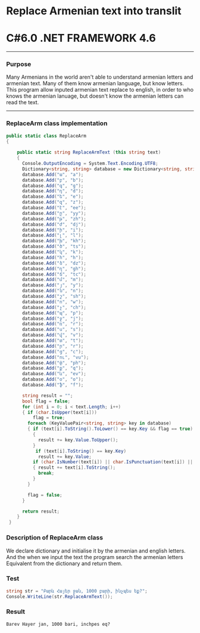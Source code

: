 # Replace Armenian text into translit
# C#6.0  .NET FRAMEWORK 4.6

----
### Purpose
Many Armenians in the world aren't able to understand armenian letters and armenian text. Many of them know armenian language, but know letters. 
This program allow inputed armenian text replace to english, in order to  who knows the armenian lanuage, but doesn't know the armenian letters can read the text.

----

### ReplaceArm class implementation
```c#
public static class ReplaceArm
{
     
    public static string ReplaceArmText (this string text)
    {
      Console.OutputEncoding = System.Text.Encoding.UTF8;
      Dictionary<string, string> database = new Dictionary<string, string>();
      database.Add("ա", "a");
      database.Add("բ", "b");
      database.Add("գ", "g");
      database.Add("դ", "d");
      database.Add("ե", "e");
      database.Add("զ", "z");
      database.Add("է", "ee");
      database.Add("ը", "yy");
      database.Add("թ", "zh");
      database.Add("ժ", "dj");
      database.Add("ի", "i");
      database.Add("լ", "l");
      database.Add("խ", "kh");
      database.Add("ծ", "ts");
      database.Add("կ", "k");
      database.Add("հ", "h");
      database.Add("ձ", "dz");
      database.Add("ղ", "gh");
      database.Add("ճ", "tc");
      database.Add("մ", "m");
      database.Add("յ", "y");
      database.Add("ն", "n");
      database.Add("շ", "sh");
      database.Add("ո", "w");
      database.Add("չ", "ch");
      database.Add("պ", "p");
      database.Add("ջ", "j");
      database.Add("ռ", "r");
      database.Add("ս", "s");
      database.Add("վ", "v");
      database.Add("տ", "t");
      database.Add("ր", "r");
      database.Add("ց", "c");
      database.Add("ու", "vu");
      database.Add("փ", "ph");
      database.Add("ք", "q");
      database.Add("և", "ev");
      database.Add("օ", "o");
      database.Add("ֆ", "f");

      string result = "";
      bool flag = false;
      for (int i = 0; i < text.Length; i++)
      { if (char.IsUpper(text[i]))
          flag = true;
        foreach (KeyValuePair<string, string> key in database)
        { if (text[i].ToString().ToLower() == key.Key && flag == true)
          {
            result += key.Value.ToUpper();
          }
           if (text[i].ToString() == key.Key)
            result += key.Value;
          if (char.IsNumber(text[i]) || char.IsPunctuation(text[i]) || char.IsWhiteSpace(text[i]))
          { result += text[i].ToString();
            break;
          }    
        }

        flag = false;
      }

      return result;
    }
 }
```
### Description of ReplaceArm class
We declare dictionary and initialise it by the  armenian and english letters. And the when we input the text the program search the armenian letters Equivalent from the dictionary and return them.

### Test 
```c#
string str = "Բարև Հայեր ջան, 1000 բարի, ինչպես եք?";
Console.WriteLine(str.ReplaceArmText());
```

### Result
```
Barev Hayer jan, 1000 bari, inchpes eq?
```

